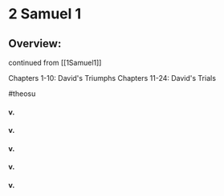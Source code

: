 # 2 Samuel 1

## Overview:
continued from [[1Samuel1]]

Chapters 1-10: David's Triumphs
Chapters 11-24: David's Trials

#theosu 

#### v.
>

#### v.
>

#### v.
>

#### v.
>

#### v.
>

